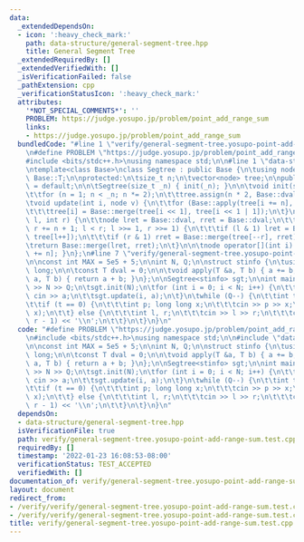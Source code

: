```yaml
---
data:
  _extendedDependsOn:
  - icon: ':heavy_check_mark:'
    path: data-structure/general-segment-tree.hpp
    title: General Segment Tree
  _extendedRequiredBy: []
  _extendedVerifiedWith: []
  _isVerificationFailed: false
  _pathExtension: cpp
  _verificationStatusIcon: ':heavy_check_mark:'
  attributes:
    '*NOT_SPECIAL_COMMENTS*': ''
    PROBLEM: https://judge.yosupo.jp/problem/point_add_range_sum
    links:
    - https://judge.yosupo.jp/problem/point_add_range_sum
  bundledCode: "#line 1 \"verify/general-segment-tree.yosupo-point-add-range-sum.test.cpp\"\
    \n#define PROBLEM \"https://judge.yosupo.jp/problem/point_add_range_sum\"\n\n\
    #include <bits/stdc++.h>\nusing namespace std;\n\n#line 1 \"data-structure/general-segment-tree.hpp\"\
    \ntemplate<class Base>\nclass Segtree : public Base {\n\tusing node = typename\
    \ Base::T;\n\nprotected:\n\tsize_t n;\n\tvector<node> tree;\n\npublic:\n\tSegtree()\
    \ = default;\n\n\tSegtree(size_t _n) { init(_n); }\n\n\tvoid init(size_t _n) {\n\
    \t\tfor (n = 1; n < _n; n *= 2);\n\t\ttree.assign(n * 2, Base::dval);\n\t}\n\n\
    \tvoid update(int i, node v) {\n\t\tfor (Base::apply(tree[i += n], v); i >>= 1;)\n\
    \t\t\ttree[i] = Base::merge(tree[i << 1], tree[i << 1 | 1]);\n\t}\n\n\tnode query(int\
    \ l, int r) {\n\t\tnode lret = Base::dval, rret = Base::dval;\n\t\tfor (l += n,\
    \ r += n + 1; l < r; l >>= 1, r >>= 1) {\n\t\t\tif (l & 1) lret = Base::merge(lret,\
    \ tree[l++]);\n\t\t\tif (r & 1) rret = Base::merge(tree[--r], rret);\n\t\t}\n\t\
    \treturn Base::merge(lret, rret);\n\t}\n\n\tnode operator[](int i) { return tree[i\
    \ += n]; }\n};\n#line 7 \"verify/general-segment-tree.yosupo-point-add-range-sum.test.cpp\"\
    \n\nconst int MAX = 5e5 + 5;\n\nint N, Q;\n\nstruct stinfo {\n\tusing T = long\
    \ long;\n\n\tconst T dval = 0;\n\n\tvoid apply(T &a, T b) { a += b; }\n\n\tT merge(T\
    \ a, T b) { return a + b; }\n};\n\nSegtree<stinfo> sgt;\n\nint main() {\n\tcin\
    \ >> N >> Q;\n\tsgt.init(N);\n\tfor (int i = 0; i < N; i++) {\n\t\tlong long a;\
    \ cin >> a;\n\t\tsgt.update(i, a);\n\t}\n\twhile (Q--) {\n\t\tint t; cin >> t;\n\
    \t\tif (t == 0) {\n\t\t\tint p; long long x;\n\t\t\tcin >> p >> x;\n\t\t\tsgt.update(p,\
    \ x);\n\t\t} else {\n\t\t\tint l, r;\n\t\t\tcin >> l >> r;\n\t\t\tcout << sgt.query(l,\
    \ r - 1) << '\\n';\n\t\t}\n\t}\n}\n"
  code: "#define PROBLEM \"https://judge.yosupo.jp/problem/point_add_range_sum\"\n\
    \n#include <bits/stdc++.h>\nusing namespace std;\n\n#include \"data-structure/general-segment-tree.hpp\"\
    \n\nconst int MAX = 5e5 + 5;\n\nint N, Q;\n\nstruct stinfo {\n\tusing T = long\
    \ long;\n\n\tconst T dval = 0;\n\n\tvoid apply(T &a, T b) { a += b; }\n\n\tT merge(T\
    \ a, T b) { return a + b; }\n};\n\nSegtree<stinfo> sgt;\n\nint main() {\n\tcin\
    \ >> N >> Q;\n\tsgt.init(N);\n\tfor (int i = 0; i < N; i++) {\n\t\tlong long a;\
    \ cin >> a;\n\t\tsgt.update(i, a);\n\t}\n\twhile (Q--) {\n\t\tint t; cin >> t;\n\
    \t\tif (t == 0) {\n\t\t\tint p; long long x;\n\t\t\tcin >> p >> x;\n\t\t\tsgt.update(p,\
    \ x);\n\t\t} else {\n\t\t\tint l, r;\n\t\t\tcin >> l >> r;\n\t\t\tcout << sgt.query(l,\
    \ r - 1) << '\\n';\n\t\t}\n\t}\n}\n"
  dependsOn:
  - data-structure/general-segment-tree.hpp
  isVerificationFile: true
  path: verify/general-segment-tree.yosupo-point-add-range-sum.test.cpp
  requiredBy: []
  timestamp: '2022-01-23 16:08:53-08:00'
  verificationStatus: TEST_ACCEPTED
  verifiedWith: []
documentation_of: verify/general-segment-tree.yosupo-point-add-range-sum.test.cpp
layout: document
redirect_from:
- /verify/verify/general-segment-tree.yosupo-point-add-range-sum.test.cpp
- /verify/verify/general-segment-tree.yosupo-point-add-range-sum.test.cpp.html
title: verify/general-segment-tree.yosupo-point-add-range-sum.test.cpp
---
```

